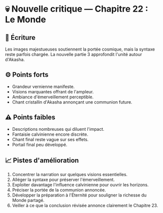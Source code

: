 # 💀 Nouvelle critique — Chapitre 22 : Le Monde

## 🧠 Écriture
Les images majestueuses soutiennent la portée cosmique, mais la syntaxe reste parfois chargée. La nouvelle partie 3 approfondit l'unité autour d'Akasha.

## ⚙️ Points forts
- Grandeur vernienne manifeste.
- Visions marquantes offrant de l'ampleur.
- Ambiance d'émerveillement perceptible.
- Chant cristallin d'Akasha annonçant une communion future.

## ⚠️ Points faibles
- Descriptions nombreuses qui diluent l'impact.
- Fantaisie calvinienne encore discrète.
- Chant final reste vague sur ses effets.
- Portail final peu développé.

## 📈 Pistes d'amélioration
1. Concentrer la narration sur quelques visions essentielles.
2. Alléger la syntaxe pour préserver l'émerveillement.
3. Exploiter davantage l'influence calvinienne pour ouvrir les horizons.
4. Préciser la portée de la communion annoncée.
5. Développer la préparation à l'Éternité pour souligner la richesse du Monde partagé.
6. Veiller à ce que la conclusion révisée annonce clairement le Chapitre 23.
